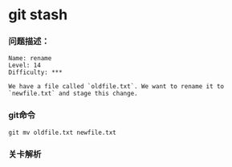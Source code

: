 # git stash

### 问题描述：

```text
Name: rename
Level: 14
Difficulty: ***

We have a file called `oldfile.txt`. We want to rename it to `newfile.txt` and stage this change.
```

### git命令

```shell
git mv oldfile.txt newfile.txt
```

### 关卡解析

> 